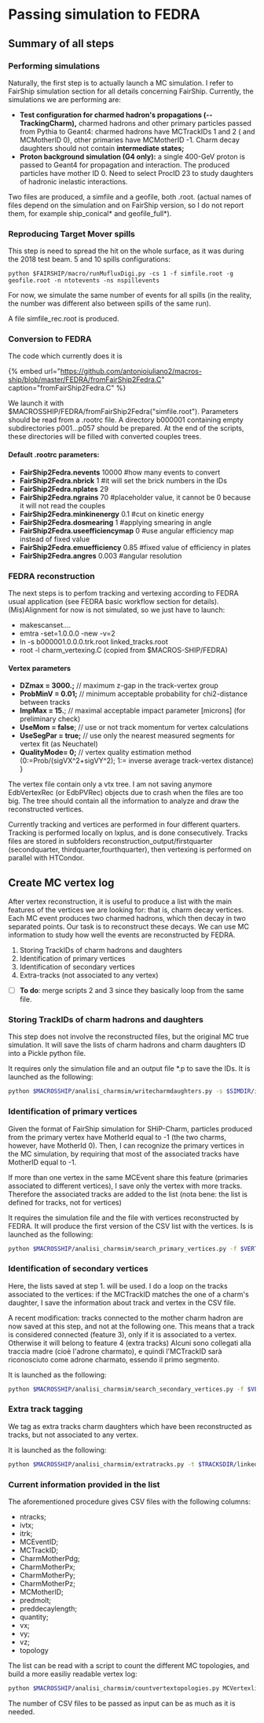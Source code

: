 # Passing simulation to FEDRA

## Summary of all steps

### Performing simulations

Naturally, the first step is to actually launch a MC simulation. I refer to FairShip simulation section for all details concerning FairShip. Currently, the simulations we are performing are:

* **Test configuration for charmed hadron's propagations \(--TrackingCharm\),** charmed hadrons and other primary particles passed from Pythia to Geant4: charmed hadrons have MCTrackIDs 1 and 2 \( and MCMotherID 0\), other primaries have MCMotherID -1. Charm decay daughters should not contain **intermediate states;**
* **Proton background simulation \(G4 only\):** a single 400-GeV proton is passed to Geant4 for propagation and interaction. The produced particles have mother ID 0. Need to select ProcID 23 to study daughters of hadronic inelastic interactions.

Two files are produced, a simfile and a geofile, both .root. \(actual names of files depend on the simulation and on FairShip version, so I do not report them, for example ship\_conical\* and geofile\_full\*\).

### Reproducing Target Mover spills

This step is need to spread the hit on the whole surface, as it was during the 2018 test beam. 5 and 10 spills configurations:

`python $FAIRSHIP/macro/runMufluxDigi.py -cs 1 -f simfile.root -g geofile.root -n ntotevents -ns nspillevents`

For now, we simulate the same number of events for all spills \(in the reality, the number was different also between spills of the same run\).

A file simfile\_rec.root is produced.

### Conversion to FEDRA

The code which currently does it is 

{% embed url="https://github.com/antonioiuliano2/macros-ship/blob/master/FEDRA/fromFairShip2Fedra.C" caption="fromFairShip2Fedra.C" %}

We launch it with $MACROSSHIP/FEDRA/fromFairShip2Fedra\("simfile.root"\). Parameters should be read from a .rootrc file. A directory b000001 containing empty subdirectories p001...p057 should be prepared. At the end of the scripts, these directories will be filled with converted couples trees.

#### Default .rootrc parameters:

* **FairShip2Fedra.nevents** 10000 \#how many events to convert
* **FairShip2Fedra.nbrick** 1 \#it will set the brick numbers in the IDs 
* **FairShip2Fedra.nplates** 29 
* **FairShip2Fedra.ngrains** 70 \#placeholder value, it cannot be 0 because it will not read the couples
* **FairShip2Fedra.minkinenergy** 0.1 \#cut on kinetic energy 
* **FairShip2Fedra.dosmearing** 1 \#applying smearing in angle
* **FairShip2Fedra.useefficiencymap** 0 \#use angular efficiency map instead of fixed value
* **FairShip2Fedra.emuefficiency** 0.85 \#fixed value of efficiency in plates
* **FairShip2Fedra.angres** 0.003 \#angular resolution

### FEDRA reconstruction

The next steps is to perfom tracking and vertexing according to FEDRA usual application \(see FEDRA basic workflow section for details\). \(Mis\)Alignment for now is not simulated, so we just have to launch:

* makescanset....
* emtra -set=1.0.0.0 -new -v=2
* ln -s b000001.0.0.0.trk.root linked\_tracks.root
* root -l charm\_vertexing.C \(copied from $MACROS-SHIP/FEDRA\) 

#### Vertex parameters

* **DZmax = 3000.;**  // maximum z-gap in the track-vertex group
* **ProbMinV = 0.01;** // minimum acceptable probability for chi2-distance between tracks
* **ImpMax = 15.**; // maximal acceptable impact parameter \[microns\] \(for preliminary check\) 
* **UseMom = false**; // use or not track momentum for vertex calculations 
* **UseSegPar = true;** // use only the nearest measured segments for vertex fit \(as Neuchatel\) 
* **QualityMode= 0;** // vertex quality estimation method \(0:=Prob/\(sigVX^2+sigVY^2\); 1:= inverse average track-vertex distance\) }

The vertex file contain only a vtx tree. I am not saving anymore EdbVertexRec \(or EdbPVRec\) objects due to crash when the files are too big. The tree should contain all the information to analyze and draw the reconstructed vertices.

Currently tracking and vertices are performed in four different quarters. Tracking is performed locally on lxplus, and is done consecutively. Tracks files are stored in subfolders reconstruction\_output/firstquarter \(secondquarter, thirdquarter,fourthquarter\), then vertexing is performed on parallel with HTCondor.

## Create MC vertex log

After vertex reconstruction, it is useful to produce a list with the main features of the vertices we are looking for: that is, charm decay vertices. Each MC event produces two charmed hadrons, which then decay in two separated points. Our task is to reconstruct these decays. We can use MC information to study how well the events are reconstructed by FEDRA.

1. Storing TrackIDs of charm hadrons and daughters
2. Identification of primary vertices
3. Identification of secondary vertices
4. Extra-tracks \(not associated to any vertex\)

* [ ] **To do**: merge scripts 2 and 3 since they basically loop from the same file.



### Storing TrackIDs of charm hadrons and daughters

This step does not involve the reconstructed files, but the original MC true simulation. It will save the lists of charm hadrons and charm daughters ID into a Pickle python file. 

It requires only the simulation file and an output file \*.p to save the IDs. It is launched as the following:

```bash
python $MACROSSHIP/analisi_charmsim/writecharmdaughters.py -s $SIMDIR/inECC_ship.conical.Pythia8CharmOnly-TGeant4_dig.root -co $SIMDIR/charmlist.p 
```

### Identification of primary vertices

Given the format of FairShip simulation for SHiP-Charm, particles produced from the primary vertex have MotherId equal to -1 \(the two charms, however, have MotherId 0\). Then, I can recognize the primary vertices in the MC simulation, by requiring that most of the associated tracks have MotherID equal to -1. 

If more than one vertex in the same MCEvent share this feature \(primaries associated to different vertices\), I save only the vertex with more tracks. Therefore the associated tracks are added to the list \(nota bene: the list is defined for tracks, not for vertices\)

It requires the simulation file and the file with vertices reconstructed by FEDRA. It will produce the first version of the CSV list with the vertices. Is is launched as the following:

```bash
python $MACROSSHIP/analisi_charmsim/search_primary_vertices.py -f $VERTEXDIR/vertextree_test.root -o $VERTEXDIR/MCVertexlist.csv
```

### Identification of secondary vertices

Here, the lists saved at step 1. will be used. I do a loop on the tracks associated to the vertices: if the MCTrackID matches the one of a charm's daughter, I save the information about track and vertex in the CSV file. 

A recent modification: tracks connected to the mother charm hadron are now saved at this step, and not at the following one. This means that a track is considered connected \(feature 3\), only if it is associated to a vertex. Otherwise it will belong to feature 4 \(extra tracks\) Alcuni sono collegati alla traccia madre \(cioè l'adrone charmato\), e quindi l'MCTrackID sarà riconosciuto come adrone charmato, essendo il primo segmento.

It is launched as the following: 



```bash
python $MACROSSHIP/analisi_charmsim/search_secondary_vertices.py -f $VERTEXDIR/vertextree_test.root -s $SIMDIR/inECC_ship.conical.Pythia8CharmOnly-TGeant4_dig.root -c $SIMDIR/charmlist.p -o $VERTEXDIR/MCVertexlist.csv
```

### Extra track tagging

We tag as extra tracks charm daughters which have been reconstructed as tracks, but not associated to any vertex.

It is launched as the following:

```bash
python $MACROSSHIP/analisi_charmsim/extratracks.py -t $TRACKSDIR/linked_tracks.root -f $VERTEXDIR/vertextree_test.root -s $SIMDIR/inECC_ship.conical.Pythia8CharmOnly-TGeant4_dig.root -c $SIMDIR/charmlist.p -o $VERTEXDIR/MCVertexlist.csv
```

### Current information provided in the list

The aforementioned procedure gives CSV files with the following columns:

* ntracks;
* ivtx;
* itrk;
* MCEventID;
* MCTrackID;
* CharmMotherPdg;
* CharmMotherPx;
* CharmMotherPy;
* CharmMotherPz;
* MCMotherID;
* predmolt;
* preddecaylength;
* quantity;
* vx;
* vy;
* vz;
* topology

The list can be read with a script to count the different MC topologies, and build a more easiliy readable vertex log:

```bash
python $MACROSSHIP/analisi_charmsim/countvertextopologies.py MCVertexlist1.csv MCVertexlist2.csv MCVertexlist3.csv MCVertexlist4.csv
```

The number of CSV files to be passed as input can be as much as it is needed.

